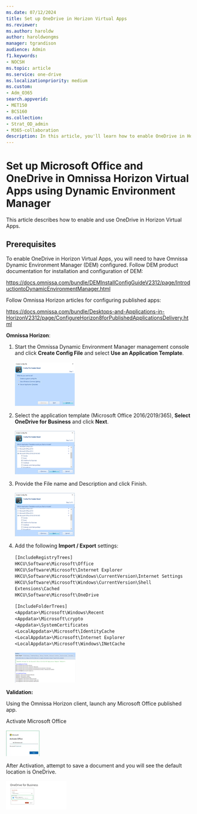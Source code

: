 ```yaml
---
ms.date: 07/12/2024
title: Set up OneDrive in Horizon Virtual Apps
ms.reviewer: 
ms.author: haroldw
author: haroldwongms
manager: tgrandison
audience: Admin
f1.keywords:
- NOCSH
ms.topic: article
ms.service: one-drive
ms.localizationpriority: medium
ms.custom:
- Adm_O365
search.appverid:
- MET150
- BCS160
ms.collection:
- Strat_OD_admin
- M365-collaboration
description: In this article, you'll learn how to enable OneDrive in Horizon Virtual Apps.
---
```


# Set up Microsoft Office and OneDrive in Omnissa Horizon Virtual Apps using Dynamic Environment Manager

This article describes how to enable and use OneDrive in Horizon Virtual Apps.

## Prerequisites

To enable OneDrive in Horizon Virtual Apps, you will need to have Omnissa Dynamic Environment Manager (DEM) configured. Follow DEM product documentation for installation and configuration of DEM:

https://docs.omnissa.com/bundle/DEMInstallConfigGuideV2312/page/IntroductiontoDynamicEnvironmentManager.html

Follow Omnissa Horizon articles for configuring published apps:

https://docs.omnissa.com/bundle/Desktops-and-Applications-in-HorizonV2312/page/ConfigureHorizon8forPublishedApplicationsDelivery.html


**Omnissa Horizon**:

1.	Start the Omnissa Dynamic Environment Manager management console and click **Create Config File** and select **Use an Application Template**. \
\
![Screenshot of Create Config File.](media/horizon/1-create-config-file.png)

1.	Select the application template (Microsoft Office 2016/2019/365), **Select OneDrive for Business** and click **Next**. \
\
![Screenshot of Select and application Template.](media/horizon/2-application-template.png)

1.	Provide the File name and Description and click Finish. \
\
![Screenshot of File name.](media/horizon/3-file-name.png)

1.	Add the following **Import / Export** settings:

    `[IncludeRegistryTrees]` \
`HKCU\Software\Microsoft\Office` \
`HKCU\Software\Microsoft\Internet Explorer` \
`HKCU\Software\Microsoft\Windows\CurrentVersion\Internet Settings` \
`HKCU\Software\Microsoft\Windows\CurrentVersion\Shell Extensions\Cached` \
`HKCU\Software\Microsoft\OneDrive`

    `[IncludeFolderTrees]` \
`<Appdata>\Microsoft\Windows\Recent` \
`<Appdata>\Microsoft\crypto` \
`<Appdata>\SystemCertificates` \
`<LocalAppdata>\Microsoft\IdentityCache` \
`<LocalAppdata>\Microsoft\Internet Explorer` \
`<LocalAppdata>\Microsoft\Windows\INetCache` \
\
![Screenshot of Select and application Template.](media/horizon/4-import-export.png)

**Validation:**

Using the Omnissa Horizon client, launch any Microsoft Office published app.

Activate Microsoft Office \
\
![Screenshot of Activation.](media/horizon/activate.jpg)

After Activation, attempt to save a document and you will see the default location is OneDrive. \
\
![Screenshot of OneDrive.](media/horizon/validate.png)
